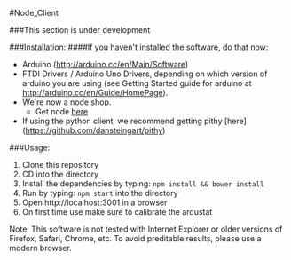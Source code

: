 #Node_Client

###This section is under development

###Installation:
####If you haven't installed the software, do that now:
- Arduino (http://arduino.cc/en/Main/Software)
- FTDI Drivers / Arduino Uno Drivers, depending on which version of arduino you are using (see Getting Started guide for arduino at http://arduino.cc/en/Guide/HomePage).
- We're now a node shop.  
   - Get node [here](http://nodejs.org/)
- If using the python client, we recommend getting pithy [here] (https://github.com/dansteingart/pithy)

###Usage:
1. Clone this repository
2. CD into the directory
3. Install the dependencies by typing: `npm install && bower install`
4. Run by typing: `npm start` into the directory
5. Open http://localhost:3001 in a browser
6. On first time use make sure to calibrate the ardustat


Note: This software is not tested with Internet Explorer or older versions of Firefox, Safari, Chrome, etc. To avoid preditable results, please use a modern browser.

